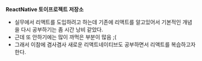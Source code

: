 **ReactNative 토이프로젝트 저장소**
- 실무에서 리액트를 도입하려고 하는데 기존에 리액트를 알고있어서 기본적인 개념을 다시 공부하기는 좀 시간 낭비 같았다.
- 근데 또 안하기에는 많이 까먹은 부분이 많음 ;(
- 그래서 이참에 겸사겸사 새로운 리액트네이티브도 공부하면서 리액트를 복습하고자 한다. 
